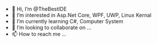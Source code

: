 - 👋 Hi, I’m @TheBestIDE
- 👀 I’m interested in Asp.Net Core, WPF, UWP, Linux Kernal 
- 🌱 I’m currently learning C#, Computer System
- 💞️ I’m looking to collaborate on ...
- 📫 How to reach me ...

<!---
TheBestIDE/TheBestIDE is a ✨ special ✨ repository because its `README.md` (this file) appears on your GitHub profile.
You can click the Preview link to take a look at your changes.
--->
